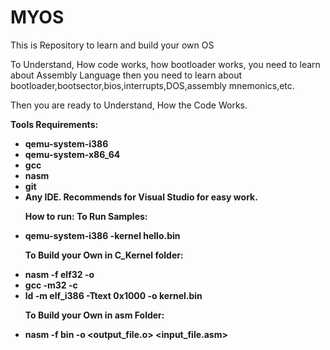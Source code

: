 # MYOS
This is Repository to learn and build your own OS

To Understand, How code works, how bootloader works, you need to learn about Assembly Language
then you need to learn about bootloader,bootsector,bios,interrupts,DOS,assembly mnemonics,etc.

Then you are ready to Understand, How the Code Works.

<b>Tools Requirements:
  <ul>
  <li> qemu-system-i386 </li>
  <li> qemu-system-x86_64 </li>
  <li> gcc </li>
  <li> nasm </li>
  <li> git </li>
  <li> Any IDE. Recommends for Visual Studio for easy work.</li>
  
<b>How to run:
  To Run Samples:
  <li> qemu-system-i386 -kernel hello.bin </li>
  
  <b>To Build your Own in C_Kernel folder:
  <li> nasm -f elf32 -o <output_file.o> <input_file.asm> </li>
  <li> gcc -m32 -c <input_file.o> <input_file.c> </li>
  <li> ld -m elf_i386 -Ttext 0x1000 -o kernel.bin <nasm_output_file.o> <gcc_output_file.o> </li>
    
  <b>To Build your Own in asm Folder:
    <li> nasm -f bin -o <output_file.o> <input_file.asm> </li></ul>
